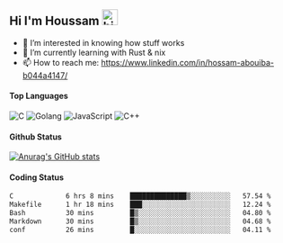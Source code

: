 ## Hi I'm Houssam <img src="https://user-images.githubusercontent.com/1303154/88677602-1635ba80-d120-11ea-84d8-d263ba5fc3c0.gif" width="28px" alt="hi">

- 👀 I’m interested in knowing how stuff works
- 🔭 I’m currently learning with Rust & nix
- 📫 How to reach me: https://www.linkedin.com/in/hossam-abouiba-b044a4147/

#### Top Languages

![C](https://img.shields.io/badge/c-%2300599C.svg?style=for-the-badge&logo=c&logoColor=white)
![Golang](https://img.shields.io/badge/go-blue?style=for-the-badge&logo=Goland)
![JavaScript](https://img.shields.io/badge/javascript-%23323330.svg?style=for-the-badge&logo=javascript&logoColor=%23F7DF1E)
![C++](https://img.shields.io/badge/C%2B%2B-blue?style=for-the-badge&logo=C%2B%2B)


#### Github Status
[![Anurag's GitHub stats](https://github-readme-stats.vercel.app/api?username=0xhoussam&theme=tokyonight)](https://github.com/anuraghazra/github-readme-stats)

#### Coding Status
<!--START_SECTION:waka-->

```txt
C             6 hrs 8 mins    ██████████████▒░░░░░░░░░░   57.54 %
Makefile      1 hr 18 mins    ███░░░░░░░░░░░░░░░░░░░░░░   12.24 %
Bash          30 mins         █▒░░░░░░░░░░░░░░░░░░░░░░░   04.80 %
Markdown      30 mins         █▒░░░░░░░░░░░░░░░░░░░░░░░   04.68 %
conf          26 mins         █░░░░░░░░░░░░░░░░░░░░░░░░   04.11 %
```

<!--END_SECTION:waka-->
